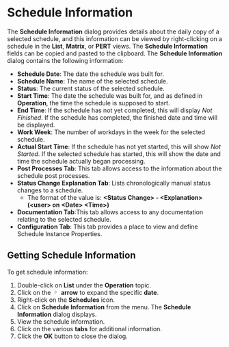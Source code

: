 # Schedule Information

The **Schedule Information** dialog provides details about the daily
copy of a selected schedule, and this information can be viewed by
right-clicking on a schedule in the **List**, **Matrix**, or **PERT**
views. The **Schedule Information** fields can be copied and pasted to
the clipboard. The **Schedule Information** dialog contains the
following information:

- **Schedule Date**: The date the schedule was built for.
- **Schedule Name**: The name of the selected schedule.
- **Status**: The current status of the selected schedule.
- **Start Time**: The date the schedule was built for, and as defined
    in **Operation**, the time the schedule is supposed to start.
- **End Time**: If the schedule has not yet completed, this will
    display *Not Finished*. If the schedule has completed, the finished
    date and time will be displayed.
- **Work Week**: The number of workdays in the week for the selected
    schedule.
- **Actual Start Time**: If the schedule has not yet started, this
    will show *Not Started*. If the selected schedule has started, this
    will show the date and time the schedule actually began processing.
- **Post Processes Tab**: This tab allows access to the information
    about the schedule post processes.
- **Status Change Explanation Tab**: Lists chronologically manual
    status changes to a schedule.
  - The format of the value is: **\<Status Change\> -
        \<Explanation\> (\<user\> on \<Date\> \<Time\>)**
- **Documentation Tab**:This tab allows access to any documentation
    relating to the selected schedule.
- **Configuration Tab**: This tab provides a place to view and define
    Schedule Instance Properties.

## Getting Schedule Information

To get schedule information:

1. Double-click on **List** under the **Operation** topic.
2. Click on the ![Expand](../../../Resources/Images/EM/EMarrowtoexpand.png)
    **arrow** to expand the specific **date**.
3. Right-click on the **Schedules** icon.
4. Click on **Schedule Information** from the menu. The **Schedule
    Information** dialog displays.
5. View the schedule information.
6. Click on the various **tabs** for additional information.
7. Click the **OK** button to close the dialog.
